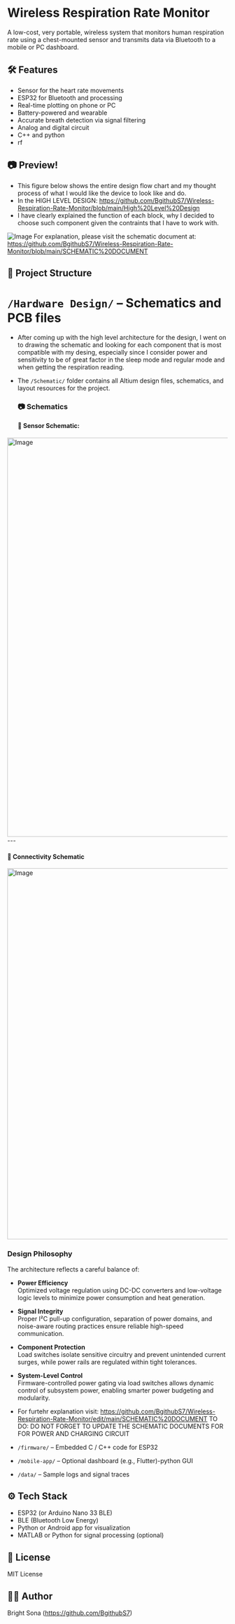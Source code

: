 # Wireless Respiration Rate Monitor

A low-cost, very portable, wireless system that monitors human respiration rate using a chest-mounted sensor and transmits data via Bluetooth to a mobile or PC dashboard.

## 🛠️ Features
- Sensor for the heart rate movements 
- ESP32 for Bluetooth and processing
- Real-time plotting on phone or PC
- Battery-powered and wearable
- Accurate breath detection via signal filtering
- Analog and digital circuit
- C++ and python
- rf

## 📷 Preview!
- This figure below shows the entire design flow chart and my thought process of what I would like the device to look like and do.
- In the HIGH LEVEL DESIGN: https://github.com/BgithubS7/Wireless-Respiration-Rate-Monitor/blob/main/High%20Level%20Design
- I have clearly explained the function of each block, why I decided to choose such component given the contraints that I have to work with. 

![Image](https://github.com/user-attachments/assets/9e403b4c-355f-491b-a136-9fbd4f3e57dd)
For explanation, please visit the schematic document at: https://github.com/BgithubS7/Wireless-Respiration-Rate-Monitor/blob/main/SCHEMATIC%20DOCUMENT





## 📂 Project Structure
#  `/Hardware Design/` – Schematics and PCB files
- After coming up with the high level architecture for the design, I went on to drawing the schematic and looking for each component that is most compatible with my desing, especially since I consider power and sensitivity to be of great factor in the sleep mode and regular mode and when getting the respiration reading.
- The `/Schematic/` folder contains all Altium design files, schematics, and layout resources for the project.

  ### 📷 Schematics
  #### 🔌 Sensor Schematic:
 <img width="1407" height="913" alt="Image" src="https://github.com/user-attachments/assets/b9aea303-544b-4ef8-9a98-f18e20065705" />
  ---

  
  #### 🎯 Connectivity Schematic
  
<img width="1073" height="849" alt="Image" src="https://github.com/user-attachments/assets/b52a2f59-3c56-46c3-9b16-81728388dca5" />


### Design Philosophy

The architecture reflects a careful balance of:

- **Power Efficiency**  
  Optimized voltage regulation using DC-DC converters and low-voltage logic levels to minimize power consumption and heat generation.

- **Signal Integrity**  
  Proper I²C pull-up configuration, separation of power domains, and noise-aware routing practices ensure reliable high-speed communication.

- **Component Protection**  
  Load switches isolate sensitive circuitry and prevent unintended current surges, while power rails are regulated within tight tolerances.

- **System-Level Control**  
  Firmware-controlled power gating via load switches allows dynamic control of subsystem power, enabling smarter power budgeting and modularity.

- For furtehr explanation visit: https://github.com/BgithubS7/Wireless-Respiration-Rate-Monitor/edit/main/SCHEMATIC%20DOCUMENT
  TO DO: DO NOT FORGET TO UPDATE THE SCHEMATIC DOCUMENTS FOR FOR POWER AND CHARGING CIRCUIT
- `/firmware/` – Embedded C / C++ code for ESP32
- `/mobile-app/` – Optional dashboard (e.g., Flutter)-python GUI
- `/data/` – Sample logs and signal traces

## ⚙️ Tech Stack
- ESP32 (or Arduino Nano 33 BLE)
- BLE (Bluetooth Low Energy)
- Python or Android app for visualization
- MATLAB or Python for signal processing (optional)

## 📄 License
MIT License 

## 🙋‍♂️ Author
Bright Sona (https://github.com/BgithubS7)
